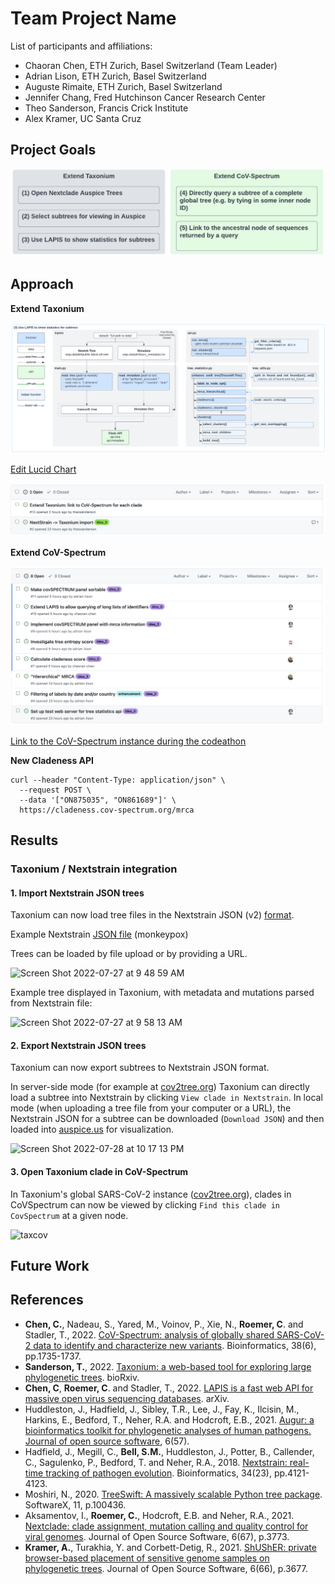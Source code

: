 # Team Project Name

List of participants and affiliations:
- Chaoran Chen, ETH Zurich, Basel Switzerland (Team Leader)
- Adrian Lison, ETH Zurich, Basel Switzerland
- Auguste Rimaite, ETH Zurich, Basel Switzerland
- Jennifer Chang, Fred Hutchinson Cancer Research Center
- Theo Sanderson, Francis Crick Institute
- Alex Kramer, UC Santa Cruz

## Project Goals

![](docs/goals.png)

## Approach

**Extend Taxonium**

![](docs/dag.png)

[Edit Lucid Chart](https://lucid.app/lucidchart/ad401301-0705-4431-a350-6fe3b12c4da8/edit?viewport_loc=8%2C-59%2C1770%2C994%2C0_0&invitationId=inv_cd51a3eb-e93d-4f94-b043-d68103722861#)

![](docs/issues_3.png)

**Extend CoV-Spectrum**

![](docs/issues_5.png)

[Link to the CoV-Spectrum instance during the codeathon](https://cov-spectrum-develop-git-ncbi-codeathon-2022-cov-spectrum.vercel.app/)

**New Cladeness API**

```
curl --header "Content-Type: application/json" \
  --request POST \
  --data '["ON875035", "ON861689"]' \
  https://cladeness.cov-spectrum.org/mrca
```

## Results

### Taxonium / Nextstrain integration
#### 1. Import Nextstrain JSON trees
Taxonium can now load tree files in the Nextstrain JSON (v2) [format](https://github.com/nextstrain/augur/blob/master/augur/data/schema-export-v2.json).

Example Nextstrain [JSON file](https://ns-proxy.vercel.app/api/charon/getDataset?prefix=monkeypox/hmpxv1) (monkeypox)

Trees can be loaded by file upload or by providing a URL.

<img width="219" alt="Screen Shot 2022-07-27 at 9 48 59 AM" src="https://user-images.githubusercontent.com/6502785/181304535-62492499-4ba4-4e0c-b023-30f710909cfd.png">

Example tree displayed in Taxonium, with metadata and mutations parsed from Nextstrain file:

<img width="700" alt="Screen Shot 2022-07-27 at 9 58 13 AM" src="https://user-images.githubusercontent.com/6502785/181306080-e1344e35-394c-4ae2-b7c4-628d5d14bf3d.png">

#### 2. Export Nextstrain JSON trees

Taxonium can now export subtrees to Nextstrain JSON format.

In server-side mode (for example at [cov2tree.org](https://cov2tree.org/)) Taxonium can directly load a subtree into Nextstrain by clicking `View clade in Nextstrain`. In local mode (when uploading a tree file from your computer or a URL), the Nextstrain JSON for a subtree can be downloaded (`Download JSON`) and then loaded into [auspice.us](https://auspice.us/) for visualization.

<img width="923" alt="Screen Shot 2022-07-28 at 10 17 13 PM" src="https://user-images.githubusercontent.com/6502785/181688059-b4400bb0-8b4e-4390-bec9-f2ae118a6e33.png">

#### 3. Open Taxonium clade in CoV-Spectrum
In Taxonium's global SARS-CoV-2 instance ([cov2tree.org](https://cov2tree.org/)), clades in CoVSpectrum can now be viewed by clicking `Find this clade in CovSpectrum` at a given node.

![taxcov](https://user-images.githubusercontent.com/6502785/181690515-2c5321eb-2054-4b4a-97a7-fc3f943445b6.png)

## Future Work

## References

* **Chen, C.**, Nadeau, S., Yared, M., Voinov, P., Xie, N., **Roemer, C**. and Stadler, T., 2022. [CoV-Spectrum: analysis of globally shared SARS-CoV-2 data to identify and characterize new variants](https://doi.org/10.1093/bioinformatics/btab856). Bioinformatics, 38(6), pp.1735-1737.
* **Sanderson, T.**, 2022. [Taxonium: a web-based tool for exploring large phylogenetic trees](https://www.biorxiv.org/content/10.1101/2022.06.03.494608v1.abstract). bioRxiv.
* **Chen, C**, **Roemer, C**. and Stadler, T., 2022. [LAPIS is a fast web API for massive open virus sequencing databases](
https://doi.org/10.48550/arXiv.2206.01210). arXiv.
* Huddleston, J., Hadfield, J., Sibley, T.R., Lee, J., Fay, K., Ilcisin, M., Harkins, E., Bedford, T., Neher, R.A. and Hodcroft, E.B., 2021. [Augur: a bioinformatics toolkit for phylogenetic analyses of human pathogens. Journal of open source software](https://joss.theoj.org/papers/10.21105/joss.02906), 6(57).
* Hadfield, J., Megill, C., **Bell, S.M.**, Huddleston, J., Potter, B., Callender, C., Sagulenko, P., Bedford, T. and Neher, R.A., 2018. [Nextstrain: real-time tracking of pathogen evolution](https://academic.oup.com/bioinformatics/article/34/23/4121/5001388). Bioinformatics, 34(23), pp.4121-4123.
* Moshiri, N., 2020. [TreeSwift: A massively scalable Python tree package](https://www.sciencedirect.com/science/article/pii/S2352711019300767). SoftwareX, 11, p.100436.
* Aksamentov, I., **Roemer, C.**, Hodcroft, E.B. and Neher, R.A., 2021. [Nextclade: clade assignment, mutation calling and quality control for viral genomes](https://joss.theoj.org/papers/10.21105/joss.03773.pdf). Journal of Open Source Software, 6(67), p.3773.
* **Kramer, A.**, Turakhia, Y. and Corbett-Detig, R., 2021. [ShUShER: private browser-based placement of sensitive genome samples on phylogenetic trees](https://joss.theoj.org/papers/10.21105/joss.03677). Journal of Open Source Software, 6(66), p.3677.
